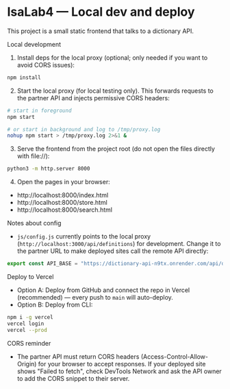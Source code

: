 # IsaLab4 — Local dev and deploy

This project is a small static frontend that talks to a dictionary API.

Local development

1. Install deps for the local proxy (optional; only needed if you want to avoid CORS issues):

```bash
npm install
```

2. Start the local proxy (for local testing only). This forwards requests to the partner API and injects permissive CORS headers:

```bash
# start in foreground
npm start

# or start in background and log to /tmp/proxy.log
nohup npm start > /tmp/proxy.log 2>&1 &
```

3. Serve the frontend from the project root (do not open the files directly with file://):

```bash
python3 -m http.server 8000
```

4. Open the pages in your browser:

- http://localhost:8000/index.html
- http://localhost:8000/store.html
- http://localhost:8000/search.html

Notes about config

- `js/config.js` currently points to the local proxy (`http://localhost:3000/api/definitions`) for development. Change it to the partner URL to make deployed sites call the remote API directly:

```js
export const API_BASE = "https://dictionary-api-n9tx.onrender.com/api/definitions";
```

Deploy to Vercel

- Option A: Deploy from GitHub and connect the repo in Vercel (recommended) — every push to `main` will auto-deploy.
- Option B: Deploy from CLI:

```bash
npm i -g vercel
vercel login
vercel --prod
```

CORS reminder

- The partner API must return CORS headers (Access-Control-Allow-Origin) for your browser to accept responses. If your deployed site shows "Failed to fetch", check DevTools Network and ask the API owner to add the CORS snippet to their server.